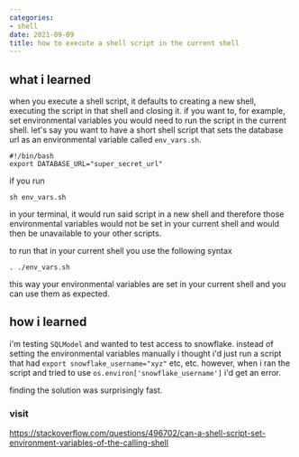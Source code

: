 ```yaml
---
categories:
- shell
date: 2021-09-09
title: how to execute a shell script in the current shell
---
```


## what i learned
when you execute a shell script, it defaults to creating a new shell, executing the script in that shell and closing it. if you want to, for example, set environmental variables you would need to run the script in the current shell. 
let's say you want to have a short shell script that sets the database url as an environmental variable called `env_vars.sh`.
```shell
#!/bin/bash
export DATABASE_URL="super_secret_url"
```

if you run 
```shell
sh env_vars.sh
```
in your terminal, it would run said script in a new shell and therefore those environmental variables would not be set in your current shell and would then be unavailable to your other scripts.

to run that in your current shell you use the following syntax
```shell
. ./env_vars.sh
```

this way your environmental variables are set in your current shell and you can use them as expected.


## how i learned
i'm testing `SQLModel` and wanted to test access to snowflake. instead of setting the environmental variables manually i thought i'd just run a script that had `export snowflake_username="xyz"` etc, etc. 
however, when i ran the script and tried to use `os.environ['snowflake_username']` i'd get an error. 

finding the solution was surprisingly fast. 

### visit
https://stackoverflow.com/questions/496702/can-a-shell-script-set-environment-variables-of-the-calling-shell